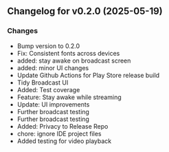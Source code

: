 ## Changelog for v0.2.0 (2025-05-19)

### Changes
- Bump version to 0.2.0
- Fix: Consistent fonts across devices
- added: stay awake on broadcast screen
- added: minor UI changes
- Update Github Actions for Play Store release build
- Tidy Broadcast UI
- Added: Test coverage
- Feature: Stay awake while streaming
- Update: UI improvements
- Further broadcast testing
- Further broadcast testing
- Added: Privacy to Release Repo
- chore: ignore IDE project files
- Added testing for video playback